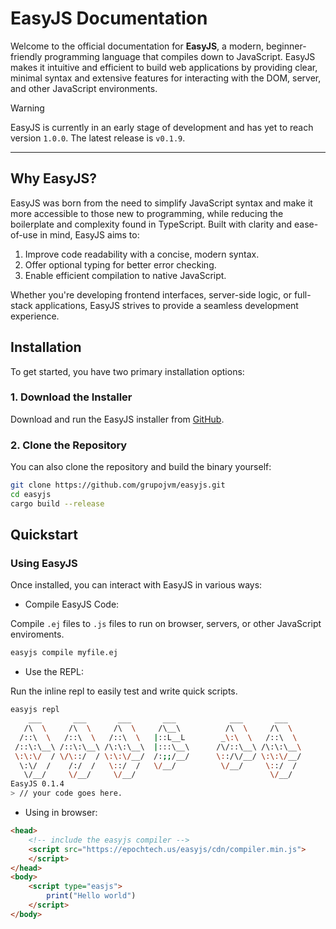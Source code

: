 # EasyJS Documentation

Welcome to the official documentation for **EasyJS**, a modern, beginner-friendly programming language that compiles down to JavaScript. EasyJS makes it intuitive and efficient to build web applications by providing clear, minimal syntax and extensive features for interacting with the DOM, server, and other JavaScript environments.

> [!WARNING]
> EasyJS is currently in an early stage of development and has yet to reach version `1.0.0`. The latest release is `v0.1.9`.

---

## Why EasyJS?

EasyJS was born from the need to simplify JavaScript syntax and make it more accessible to those new to programming, while reducing the boilerplate and complexity found in TypeScript. Built with clarity and ease-of-use in mind, EasyJS aims to:

1. Improve code readability with a concise, modern syntax.
2. Offer optional typing for better error checking.
3. Enable efficient compilation to native JavaScript.

Whether you're developing frontend interfaces, server-side logic, or full-stack applications, EasyJS strives to provide a seamless development experience.

## Installation

To get started, you have two primary installation options:

### 1. Download the Installer
Download and run the EasyJS installer from [GitHub](https://github.com/grupojvm/easyjs).

### 2. Clone the Repository
You can also clone the repository and build the binary yourself:

```bash
git clone https://github.com/grupojvm/easyjs.git
cd easyjs
cargo build --release
```

## Quickstart
### Using EasyJS
Once installed, you can interact with EasyJS in various ways:

- Compile EasyJS Code:

Compile `.ej` files to `.js` files to run on browser, servers, or other JavaScript enviroments.
```bash
easyjs compile myfile.ej
```

- Use the REPL:

Run the inline repl to easily test and write quick scripts.
```bash
easyjs repl
    ___       ___       ___       ___            ___       ___   
   /\  \     /\  \     /\  \     /\__\          /\  \     /\  \  
  /::\  \   /::\  \   /::\  \   |::L__L        _\:\  \   /::\  \ 
 /::\:\__\ /::\:\__\ /\:\:\__\  |:::\__\      /\/::\__\ /\:\:\__\
 \:\:\/  / \/\::/  / \:\:\/__/  /:;;/__/      \::/\/__/ \:\:\/__/
  \:\/  /    /:/  /   \::/  /   \/__/          \/__/     \::/  / 
   \/__/     \/__/     \/__/                              \/__/
EasyJS 0.1.4
> // your code goes here.
```

- Using in browser:

```html
<head>
    <!-- include the easyjs compiler -->
    <script src="https://epochtech.us/easyjs/cdn/compiler.min.js">
    </script>
</head>
<body>
    <script type="easjs">
        print("Hello world")
    </script>
</body>
```